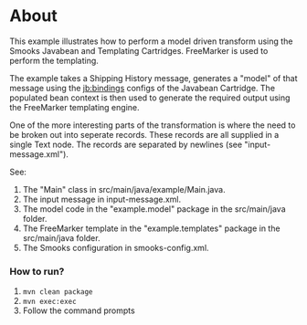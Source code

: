 About
=====

This example illustrates how to perform a model driven transform using the Smooks Javabean and Templating Cartridges.  FreeMarker is used to perform the templating.

The example takes a Shipping History message, generates a "model" of that message using the <jb:bindings> configs of the Javabean Cartridge.  The populated bean context is then used to generate the required output using the FreeMarker templating engine.

One of the more interesting parts of the transformation is where the <trackingNumbers>need to be broken out into seperate <trackingNumber> records.  These records are all supplied in a single Text node.  The records are separated by newlines (see "input-message.xml").

See:

1. The "Main" class in src/main/java/example/Main.java.
2. The input message in input-message.xml.
3. The model code in the "example.model" package in the src/main/java folder.
4. The FreeMarker template in the "example.templates" package in the src/main/java folder.
5. The Smooks configuration in smooks-config.xml.

### How to run?

1. `mvn clean package`
2. `mvn exec:exec`
3. Follow the command prompts
